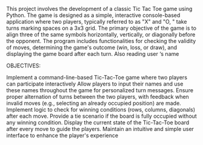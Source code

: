 This project involves the development of a classic Tic Tac Toe game using Python.
The game is designed as a simple, interactive console-based application where two players, typically referred to as "X" and "O, " take turns marking spaces on a 3x3 grid. 
The primary objective of the game is to align three of the same symbols horizontally, vertically, or diagonally before the opponent. 
The program includes functionalities for checking the validity of moves, determining the game's outcome (win, loss, or draw), and displaying the game board after each turn.
Also reading user ‘s name

OBJECTIVES:

Implement a command-line-based Tic-Tac-Toe game where two players can participate interactively Allow players to input their names and use these names throughout the game for personalized turn messages.
Ensure proper alternation of turns between the two players, with feedback when invalid moves (e.g., selecting an already occupied position) are made. 
Implement logic to check for winning conditions (rows, columns, diagonals) after each move. 
Provide a tie scenario if the board is fully occupied without any winning condition. 
Display the current state of the Tic-Tac-Toe board after every move to guide the players.
Maintain an intuitive and simple user interface to enhance the player's experience
